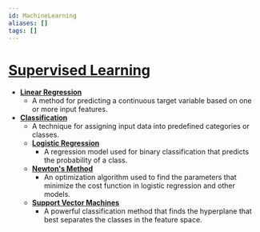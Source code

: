 ```yaml
---
id: MachineLearning
aliases: []
tags: []
---
```


# [**Supervised Learning**](./Supervised-Learning)
- [**Linear Regression**](./LinearRegression)
  - A method for predicting a continuous target variable based on one or more input features.
- [**Classification**](./Classification)
  - A technique for assigning input data into predefined categories or classes.
  - [**Logistic Regression**](./Logistic-Regression)
     - A regression model used for binary classification that predicts the probability of a class.
  - [**Newton's Method**](./Newtons-Method.md) 
    - An optimization algorithm used to find the parameters that minimize the cost function in logistic regression and other models.
  - [**Support Vector Machines**](./SVM) 
    - A powerful classification method that finds the hyperplane that best separates the classes in the feature space.


